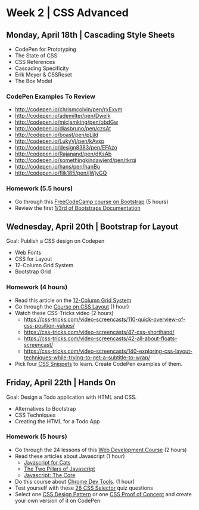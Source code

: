 
# Week 2 | CSS Advanced

## Monday, April 18th | Cascading Style Sheets

- CodePen for Prototyping
- The State of CSS
- CSS References 
- Cascading Specificity
- Erik Meyer & CSSReset
- The Box Model

### CodePen Examples To Review

- http://codepen.io/chrismcolvin/pen/rxExvm
- http://codepen.io/ademilter/pen/Dwelk
- http://codepen.io/micjamking/pen/obdGw
- http://codepen.io/diasbruno/pen/czsAt
- http://codepen.io/boast/pen/pLjld
- http://codepen.io/LukyVj/pen/kAvxp
- http://codepen.io/design8383/pen/EFAzo
- http://codepen.io/Rajanand/pen/dKsAb
- http://codepen.io/somethingkindawierd/pen/tkrqi
- http://codepen.io/hans/pen/hanBu
- http://codepen.io/flik185/pen/jWjyGQ

### Homework (5.5 hours)

- Go through this [FreeCodeCamp course on Bootstrap](https://www.freecodecamp.com/challenges/use-responsive-design-with-bootstrap-fluid-containers) (5 hours)
- Review the first [1/3rd of Bootstraps Documentation](http://getbootstrap.com/css/)


## Wednesday, April 20th | Bootstrap for Layout

Goal: Publish a CSS design on Codepen

- Web Fonts
- CSS for Layout
- 12-Column Grid System
- Bootstrap Grid

### Homework (4 hours)

- Read this article on the [12-Column Grid System](http://webdesign.tutsplus.com/articles/a-comprehensive-introduction-to-grids-in-web-design--cms-26521)
- Go through the [Course on CSS Layout](https://www.khanacademy.org/computing/computer-programming/html-css/css-layout-properties/p/css-grouping-elements) (1 hour)
- Watch these CSS-Tricks video (2 hours)
  - https://css-tricks.com/video-screencasts/110-quick-overview-of-css-position-values/
  - https://css-tricks.com/video-screencasts/47-css-shorthand/
  - https://css-tricks.com/video-screencasts/42-all-about-floats-screencast/
  - https://css-tricks.com/video-screencasts/140-exploring-css-layout-techniques-while-trying-to-get-a-subtitle-to-wrap/
- Pick four [CSS Snippets](https://css-tricks.com/snippets/) to learn. Create CodePen examples of them. 



## Friday, April 22th | Hands On

Goal: Design a Todo application with HTML and CSS.

- Alternatives to Bootstrap
- CSS Techniques
- Creating the HTML for a Todo App

### Homework (5 hours)

- Go through the 24 lessons of this [Web Development Course](https://www.khanacademy.org/computing/computer-programming/html-css-js) (2 hours)
- Read these articles about Javascript (1 hour) 
  - [Javascript for Cats](http://jsforcats.com/)
  - [The Two Pillars of Javascript](https://medium.com/javascript-scene/the-two-pillars-of-javascript-ee6f3281e7f3#.uz19k7j06)
  - [Javascript: The Core](http://dmitrysoshnikov.com/ecmascript/javascript-the-core/)
- Do this course about [Chrome Dev Tools](http://discover-devtools.codeschool.com/). (1 hour)
- Test yourself with these [26 CSS Selector](https://flukeout.github.io/) quiz questions
- Select one [CSS Design Pattern](http://labs.jensimmons.com/) or one [CSS Proof of Concept](https://github.com/NamPNQ/You-Dont-Need-Javascript) and create your own version of it on CodePen

